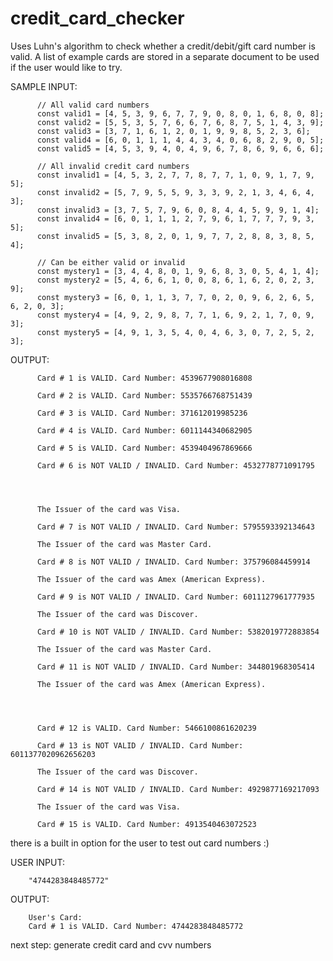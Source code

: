# credit_card_checker
Uses Luhn's algorithm to check whether a credit/debit/gift card number is valid. A list of example cards are stored in a separate document to be used if the user would like to try.


SAMPLE INPUT:

          // All valid card numbers
          const valid1 = [4, 5, 3, 9, 6, 7, 7, 9, 0, 8, 0, 1, 6, 8, 0, 8];
          const valid2 = [5, 5, 3, 5, 7, 6, 6, 7, 6, 8, 7, 5, 1, 4, 3, 9];
          const valid3 = [3, 7, 1, 6, 1, 2, 0, 1, 9, 9, 8, 5, 2, 3, 6];
          const valid4 = [6, 0, 1, 1, 1, 4, 4, 3, 4, 0, 6, 8, 2, 9, 0, 5];
          const valid5 = [4, 5, 3, 9, 4, 0, 4, 9, 6, 7, 8, 6, 9, 6, 6, 6];

          // All invalid credit card numbers
          const invalid1 = [4, 5, 3, 2, 7, 7, 8, 7, 7, 1, 0, 9, 1, 7, 9, 5];
          const invalid2 = [5, 7, 9, 5, 5, 9, 3, 3, 9, 2, 1, 3, 4, 6, 4, 3];
          const invalid3 = [3, 7, 5, 7, 9, 6, 0, 8, 4, 4, 5, 9, 9, 1, 4];
          const invalid4 = [6, 0, 1, 1, 1, 2, 7, 9, 6, 1, 7, 7, 7, 9, 3, 5];
          const invalid5 = [5, 3, 8, 2, 0, 1, 9, 7, 7, 2, 8, 8, 3, 8, 5, 4];

          // Can be either valid or invalid
          const mystery1 = [3, 4, 4, 8, 0, 1, 9, 6, 8, 3, 0, 5, 4, 1, 4];
          const mystery2 = [5, 4, 6, 6, 1, 0, 0, 8, 6, 1, 6, 2, 0, 2, 3, 9];
          const mystery3 = [6, 0, 1, 1, 3, 7, 7, 0, 2, 0, 9, 6, 2, 6, 5, 6, 2, 0, 3];
          const mystery4 = [4, 9, 2, 9, 8, 7, 7, 1, 6, 9, 2, 1, 7, 0, 9, 3];
          const mystery5 = [4, 9, 1, 3, 5, 4, 0, 4, 6, 3, 0, 7, 2, 5, 2, 3];


OUTPUT:


          Card # 1 is VALID. Card Number: 4539677908016808

          Card # 2 is VALID. Card Number: 5535766768751439

          Card # 3 is VALID. Card Number: 371612019985236

          Card # 4 is VALID. Card Number: 6011144340682905

          Card # 5 is VALID. Card Number: 4539404967869666

          Card # 6 is NOT VALID / INVALID. Card Number: 4532778771091795




          The Issuer of the card was Visa.

          Card # 7 is NOT VALID / INVALID. Card Number: 5795593392134643

          The Issuer of the card was Master Card.

          Card # 8 is NOT VALID / INVALID. Card Number: 375796084459914

          The Issuer of the card was Amex (American Express).

          Card # 9 is NOT VALID / INVALID. Card Number: 6011127961777935

          The Issuer of the card was Discover.

          Card # 10 is NOT VALID / INVALID. Card Number: 5382019772883854

          The Issuer of the card was Master Card.

          Card # 11 is NOT VALID / INVALID. Card Number: 344801968305414

          The Issuer of the card was Amex (American Express).




          Card # 12 is VALID. Card Number: 5466100861620239

          Card # 13 is NOT VALID / INVALID. Card Number: 6011377020962656203

          The Issuer of the card was Discover.

          Card # 14 is NOT VALID / INVALID. Card Number: 4929877169217093

          The Issuer of the card was Visa.

          Card # 15 is VALID. Card Number: 4913540463072523




there is a built in option for the user to test out card numbers :)

USER INPUT:

        "4744283848485772"
    
OUTPUT:

        User's Card:
        Card # 1 is VALID. Card Number: 4744283848485772





next step: generate credit card and cvv numbers
